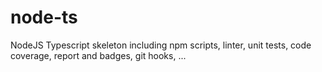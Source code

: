 # node-ts
NodeJS Typescript skeleton including npm scripts, linter, unit tests, code coverage, report and badges, git hooks, ...
